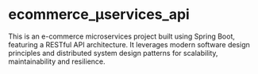 # ecommerce_μservices_api
This is an e-commerce microservices project built using Spring Boot, featuring a RESTful API architecture. It leverages modern software design principles and distributed system design patterns for scalability, maintainability and resilience.

